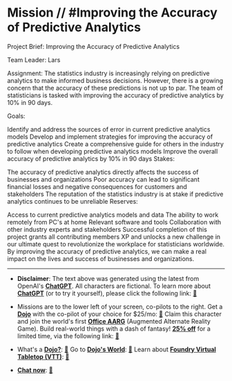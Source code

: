 # Mission // #Improving the Accuracy of Predictive Analytics

Project Brief: Improving the Accuracy of Predictive Analytics

Team Leader: Lars

Assignment:
The statistics industry is increasingly relying on predictive analytics to make informed business decisions. However, there is a growing concern that the accuracy of these predictions is not up to par. The team of statisticians is tasked with improving the accuracy of predictive analytics by 10% in 90 days.

Goals:

Identify and address the sources of error in current predictive analytics models
Develop and implement strategies for improving the accuracy of predictive analytics
Create a comprehensive guide for others in the industry to follow when developing predictive analytics models
Improve the overall accuracy of predictive analytics by 10% in 90 days
Stakes:

The accuracy of predictive analytics directly affects the success of businesses and organizations
Poor accuracy can lead to significant financial losses and negative consequences for customers and stakeholders
The reputation of the statistics industry is at stake if predictive analytics continues to be unreliable
Reserves:

Access to current predictive analytics models and data
The ability to work remotely from PC's at home
Relevant software and tools
Collaboration with other industry experts and stakeholders
Successful completion of this project grants all contributing members XP and unlocks a new challenge in our ultimate quest to revolutionize the workplace for statisticians worldwide. By improving the accuracy of predictive analytics, we can make a real impact on the lives and success of businesses and organizations.

---

* **Disclaimer**: The text above was generated using the latest from OpenAI's [**ChatGPT**](https://openai.com/blog/chatgpt/).  All characters are fictional.  To learn more about [**ChatGPT**](https://openai.com/blog/chatgpt/) (or to try it yourself), please click the following link: [:closed_book:](https://openai.com/blog/chatgpt/)

* Missions are to the lower left of your screen, co-pilots to the right. Get a [**Dojo**](https://workmates.live/marketplace) with the co-pilot of your choice for $25/mo: [:green_book:](https://workmates.live/marketplace)  Claim this character and join the world's first [**Office AARG**](https://dojos.world) (Augmented Alternate Reality Game). Build real-world things with a dash of fantasy! [**25% off**](https://blog.workmates.live/deal-on-a-dojo) for a limited time, via the following link: [:green_book:](https://blog.workmates.live/deal-on-a-dojo) 

* What's a [**Dojo?**](https://workdojos.com): [:blue_book:](https://workdojos.com)  Go to [**Dojo's World**](https://dojos.world): [:blue_book:](https://dojos.world)  Learn about [**Foundry Virtual Tabletop (VTT)**](https://foundryvtt.com): [:closed_book:](https://foundryvtt.com/)

* [**Chat now**](https://chat.workmates.live/channel/support): [:ledger:](https://chat.workmates.live/channel/support)